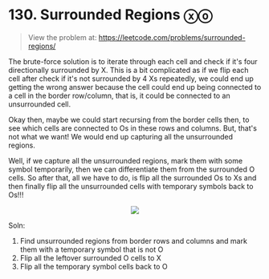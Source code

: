 # 130. Surrounded Regions ⓧⓞ
> View the problem at: https://leetcode.com/problems/surrounded-regions/

The brute-force solution is to iterate through each cell and check if it's four directionally surrounded by X. This
is a bit complicated as if we flip each cell after check if it's not surrounded by 4 Xs repeatedly, we could end
up getting the wrong answer because the cell could end up being connected to a cell in the border row/column, that
is, it could be connected to an unsurrounded cell. 

Okay then, maybe we could start recursing from the border cells then, to see which cells are connected to Os in 
these rows and columns. But, that's not what we want! We would end up capturing all the unsurrounded regions.

Well, if we capture all the unsurrounded regions, mark them with some symbol temporarily, then we can differentiate
them from the surrounded O cells. So after that, all we have to do, is flip all the surrounded Os to Xs and then finally
flip all the unsurrounded cells with temporary symbols back to Os!!!


<p align="center">
  <img src="https://github.com/nithishakumar/arriving-at-DSA-solns/blob/main/Trees/105.%20Construct%20Binary%20Tree%20from%20Preorder%20and%20Inorder%20Traversal/img/preorder.png](https://github.com/nithishakumar/arriving-at-DSA-solns/blob/main/Graphs/130.%20Surrounded%20Regions/img/FlipXOs.png" /> 
 </p>

Soln:

1. Find unsurrounded regions from border rows and columns and mark them with a temporary symbol that is not O
2. Flip all the leftover surrounded O cells to X
3. Flip all the temporary symbol cells back to O
